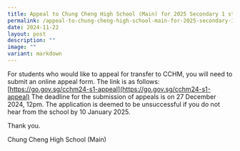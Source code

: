 ```yaml
---
title: Appeal to Chung Cheng High School (Main) for 2025 Secondary 1 students
permalink: /appeal-to-chung-cheng-high-school-main-for-2025-secondary-1-students/
date: 2024-11-22
layout: post
description: ""
image: ""
variant: markdown
---
```

For students who would like to appeal for transfer to CCHM, you will need to submit an online appeal form. 
The link is as follows:
[https://go.gov.sg/cchm24-s1-appeal](https://go.gov.sg/cchm24-s1-appeal)
The deadline for the submission of appeals is on 27 December 2024, 12pm. The application is deemed to be unsuccessful if you do not hear from the school by 10 January 2025.

Thank you.

Chung Cheng High School (Main)
